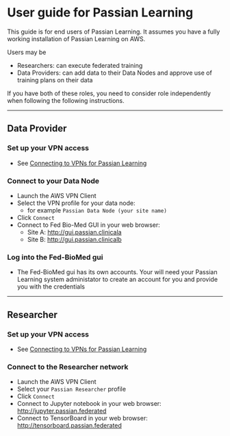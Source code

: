 # User guide for Passian Learning

This guide is for end users of Passian Learning. It assumes you have a fully working installation
of Passian Learning on AWS.

Users may be  
- Researchers: can execute federated training
- Data Providers: can add data to their Data Nodes and approve use of training plans on their data

If you have both of these roles, you need to consider role independently when following the following instructions.

---

## Data Provider 

### Set up your VPN access

- See [Connecting to VPNs for Passian Learning](vpn_setup.md)

### Connect to your Data Node

- Launch the AWS VPN Client 
- Select the VPN profile for your data node:
  - for example `Passian Data Node (your site name)`
- Click `Connect`
- Connect to Fed Bio-Med GUI in your web browser:
  - Site A: http://gui.passian.clinicala
  - Site B: http://gui.passian.clinicalb


### Log into the Fed-BioMed gui
 - The Fed-BioMed gui has its own accounts. Your will need your Passian Learning system administator to 
create an account for you and provide you with the credentials 


---

## Researcher

### Set up your VPN access

- See [Connecting to VPNs for Passian Learning](vpn_setup.md)

### Connect to the Researcher network
- Launch the AWS VPN Client 
- Select your `Passian Researcher` profile
- Click `Connect`
- Connect to Jupyter notebook in your web browser:  http://jupyter.passian.federated
- Connect to TensorBoard in your web browser:  http://tensorboard.passian.federated

